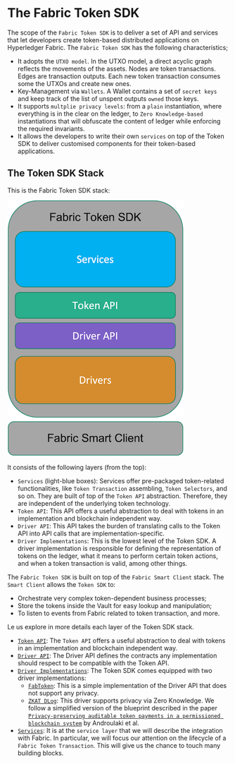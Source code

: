 # The Fabric Token SDK

The scope of the `Fabric Token SDK` is to deliver a set of API and services that let developers create token-based 
distributed applications on Hyperledger Fabric.
The `Fabric Token SDK` has the following characteristics;
- It adopts the `UTXO model`. In the UTXO model, a direct acyclic graph reflects the movements of the assets. 
  Nodes are token transactions. Edges are transaction outputs. Each new token transaction consumes some the 
  UTXOs and create new ones.
- Key-Management via `Wallets`. A Wallet contains a set of `secret keys` and keep track of the list of unspent outputs `owned` those keys.
- It supports `multplie privacy levels`: from a `plain` instantiation, where everything is in the clear on the ledger, 
  to `Zero Knowledge-based` instantiations that will obfuscate the content of ledger while enforcing the required invariants.
- It allows the developers to write their own `services` on top of the Token SDK to deliver customised components 
  for their token-based applications.

## The Token SDK Stack

This is the Fabric Token SDK stack: 

![stack](imgs/stack.png)

It consists of the following layers (from the top):
- `Services` (light-blue boxes): Services offer pre-packaged token-related functionalities,
like `Token Transaction` assembling, `Token Selectors`, and so on.
They are built of top of the `Token API` abstraction. Therefore, they are independent of the underlying token technology.
- `Token API`: This API offers a useful abstraction to deal with tokens in an implementation and blockchain independent way. 
- `Driver API`: This API takes the burden of translating calls to the Token API into API calls that are implementation-specific.
- `Driver Implementations`: This is the lowest level of the Token SDK. A driver implementation is responsible for 
  defining the representation of tokens on the ledger, what it means to perform certain token actions,
  and when a token transaction is valid, among other things.
  
The `Fabric Token SDK` is built on top of the `Fabric Smart Client` stack. 
The `Smart Client` allows the `Token SDK` to: 
- Orchestrate very complex token-dependent business processes;
- Store the tokens inside the Vault for easy lookup and manipulation;
- To listen to events from Fabric related to token transaction, and more.

Le us explore in more details each layer of the Token SDK stack.
- [`Token API`](./token-api.md): The `Token API` offers a useful abstraction to deal with tokens in an
  implementation and blockchain independent way. 
- [`Driver API`](./driver-api.md): The Driver API defines the contracts any implementation should respect to 
  be compatible with the Token API.
- [`Driver Implementations`](./drivers.md): The Token SDK comes equipped with two driver implementations:
  - [`FabToken`](./fabtoken.md): This is a simple implementation of the Driver API that does not support any privacy. 
  - [`ZKAT DLog`](./zkat-dlog.md): This driver supports privacy via Zero Knowledge. We follow
    a simplified version of the blueprint described in the paper
    [`Privacy-preserving auditable token payments in a permissioned blockchain system`]('https://eprint.iacr.org/2019/1058.pdf')
    by Androulaki et al.
- [`Services`](./services.md): It is at the `service layer` that we will describe the integration with Fabric. 
  In particular, we will focus our attention on the lifecycle of a `Fabric Token Transaction`. 
  This will give us the chance to touch many building blocks.